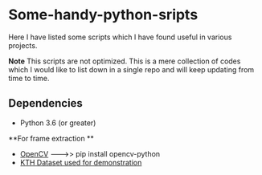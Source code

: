 # Some-handy-python-sripts
Here I have listed some scripts which I have found useful in various projects.

**Note**
This scripts are not optimized. This is a mere collection of codes which I would like to list down in a single repo and will keep updating from time to time.

## Dependencies
* Python 3.6 (or greater)

**For frame extraction **
* [OpenCV](https://opencv.org/releases/) --->> pip install opencv-python
* [KTH Dataset used for demonstration](http://www.nada.kth.se/cvap/actions/)

